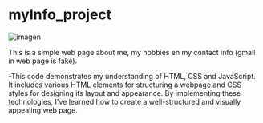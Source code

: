 # myInfo_project
![imagen](https://github.com/user-attachments/assets/84504fc2-117b-4573-8677-369aedb55304)

This is a simple web page about me, my hobbies en my contact info (gmail in web page is fake).

-This code demonstrates my understanding of HTML, CSS and JavaScript. It includes various HTML elements for structuring a webpage and CSS styles for designing its layout and appearance. By implementing these technologies, I've learned how to create a well-structured and visually appealing web page.
